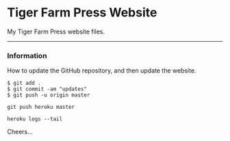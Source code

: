 # Tiger Farm Press Website

My Tiger Farm Press website files.

--------------------------------------------------------------------------------
### Information

How to update the GitHub repository, and then update the website.
````
$ git add .
$ git commit -am "updates"
$ git push -u origin master

git push heroku master

heroku logs --tail
````

Cheers...
